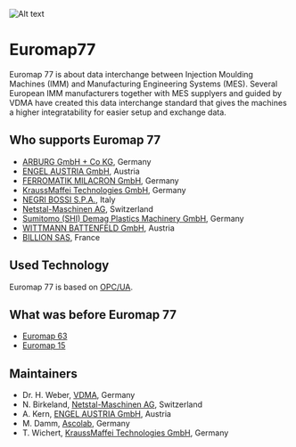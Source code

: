 ![Alt text](http://www.vdma.org/image/journal/article?img_id=2281772&t=1379934742609 "Euromap - European Plastics and Rubber Machinery")

# Euromap77
Euromap 77 is about data interchange between Injection Moulding Machines (IMM) and Manufacturing Engineering Systems (MES). 
Several European IMM manufacturers together with MES supplyers and guided by VDMA have created this data interchange standard that gives the machines a higher integratability for easier setup
and exchange data.  

## Who supports Euromap 77
* [ARBURG GmbH + Co KG](https://www.arburg.com), Germany
* [ENGEL AUSTRIA GmbH](https://www.engelglobal.com), Austria 
* [FERROMATIK MILACRON GmbH](http://www.milacron.com/our-brands/ferromatik/), Germany
* [KraussMaffei Technologies GmbH](http://www.kraussmaffei.de/), Germany 
* [NEGRI BOSSI S.P.A.](http://www.negribossi.com/), Italy 
* [Netstal-Maschinen AG](http://www.netstal.com), Switzerland 
* [Sumitomo (SHI) Demag Plastics Machinery GmbH](http://www.sumitomo-shi-demag.eu), Germany
* [WITTMANN BATTENFELD GmbH](http://www.wittmann-group.com/), Austria
* [BILLION SAS](https://www.billion.fr/), France

## Used Technology
Euromap 77 is based on [OPC/UA](https://opcfoundation.org/).

## What was before Euromap 77
* [Euromap 63](http://www.euromap.org/euromap-63)
* [Euromap 15](http://www.euromap.org/euromap-15)

## Maintainers
* Dr. H. Weber, [VDMA](http://www.vdma.org), Germany
* N. Birkeland, [Netstal-Maschinen AG](http://www.netstal.com), Switzerland
* A. Kern, [ENGEL AUSTRIA GmbH](https://www.engelglobal.com), Austria
* M. Damm, [Ascolab](http://ascolab.com), Germany
* T. Wichert, [KraussMaffei Technologies GmbH](http://www.kraussmaffei.de/), Germany
